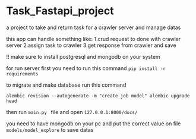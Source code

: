 
# Task_Fastapi_project 



a project to take and return task for a crawler server and manage datas 


this app can handle something like:
1.crud request to done with crawler server 
2.assign task to crawler 
3.get response from crawler and save 

!! make sure to install postgresql and mongodb on your system 

for run server first you need to run this command 
``pip install -r requirements``

to migrate and make database run this command 

`` alembic revision --autogenerate -m "create job model"
alembic upgrade head ``

then run   ``main.py `` file and open ``127.0.0.1:8000/docs/``


you need to have mongodb on your pc and put the correct value on file 
`models/model_explore` to save datas 
